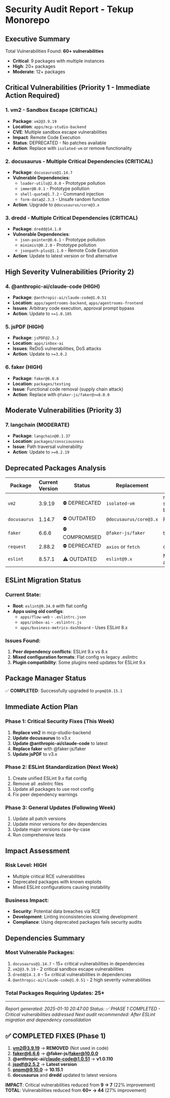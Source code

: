 # Security Audit Report - Tekup Monorepo

## Executive Summary
Total Vulnerabilities Found: **60+ vulnerabilities**
- **Critical**: 9 packages with multiple instances
- **High**: 20+ packages 
- **Moderate**: 12+ packages

## Critical Vulnerabilities (Priority 1 - Immediate Action Required)

### 1. vm2 - Sandbox Escape (CRITICAL)
- **Package**: `vm2@3.9.19`
- **Location**: `apps/mcp-studio-backend`
- **CVE**: Multiple sandbox escape vulnerabilities
- **Impact**: Remote Code Execution
- **Status**: DEPRECATED - No patches available
- **Action**: Replace with `isolated-vm` or remove functionality

### 2. docusaurus - Multiple Critical Dependencies (CRITICAL)
- **Package**: `docusaurus@1.14.7`
- **Vulnerable Dependencies**:
  - `loader-utils@2.0.0` - Prototype pollution
  - `immer@8.0.1` - Prototype pollution  
  - `shell-quote@1.7.2` - Command injection
  - `form-data@2.3.3` - Unsafe random function
- **Action**: Upgrade to `@docusaurus/core@3.x`

### 3. dredd - Multiple Critical Dependencies (CRITICAL)
- **Package**: `dredd@14.1.0`
- **Vulnerable Dependencies**:
  - `json-pointer@0.6.1` - Prototype pollution
  - `minimist@0.2.0` - Prototype pollution
  - `jsonpath-plus@1.1.0` - Remote Code Execution
- **Action**: Update to latest version or find alternative

## High Severity Vulnerabilities (Priority 2)

### 4. @anthropic-ai/claude-code (HIGH)
- **Package**: `@anthropic-ai/claude-code@1.0.51`
- **Location**: `apps/agentrooms-backend`, `apps/agentrooms-frontend`
- **Issues**: Arbitrary code execution, approval prompt bypass
- **Action**: Update to `>=1.0.105`

### 5. jsPDF (HIGH)  
- **Package**: `jsPDF@2.5.2`
- **Location**: `apps/inbox-ai`
- **Issues**: ReDoS vulnerabilities, DoS attacks
- **Action**: Update to `>=3.0.2`

### 6. faker (HIGH)
- **Package**: `faker@6.6.6`
- **Location**: `packages/testing`
- **Issue**: Functional code removal (supply chain attack)
- **Action**: Replace with `@faker-js/faker@>=8.0.0`

## Moderate Vulnerabilities (Priority 3)

### 7. langchain (MODERATE)
- **Package**: `langchain@0.1.37`
- **Location**: `packages/consciousness`
- **Issue**: Path traversal vulnerability
- **Action**: Update to `>=0.2.19`

## Deprecated Packages Analysis

| Package | Current Version | Status | Replacement | Used In |
|---------|----------------|---------|-------------|---------|
| `vm2` | 3.9.19 | ⛔ DEPRECATED | `isolated-vm` | mcp-studio-backend |
| `docusaurus` | 1.14.7 | ⛔ OUTDATED | `@docusaurus/core@3.x` | Root |
| `faker` | 6.6.6 | ⛔ COMPROMISED | `@faker-js/faker` | testing |
| `request` | 2.88.2 | ⛔ DEPRECATED | `axios` or `fetch` | docusaurus |
| `eslint` | 8.57.1 | ⚠️ OUTDATED | `eslint@9.x` | Multiple apps |

## ESLint Migration Status

### Current State:
- **Root**: `eslint@9.34.0` with flat config
- **Apps using old configs**:
  - `apps/flow-web` - `.eslintrc.json`
  - `apps/inbox-ai` - `.eslintrc.js` 
  - `apps/business-metrics-dashboard` - Uses ESLint 8.x

### Issues Found:
1. **Peer dependency conflicts**: ESLint 9.x vs 8.x
2. **Mixed configuration formats**: Flat config vs legacy .eslintrc
3. **Plugin compatibility**: Some plugins need updates for ESLint 9.x

## Package Manager Status

✅ **COMPLETED**: Successfully upgraded to `pnpm@10.15.1`

## Immediate Action Plan

### Phase 1: Critical Security Fixes (This Week)
1. **Replace vm2** in mcp-studio-backend
2. **Update docusaurus** to v3.x  
3. **Update @anthropic-ai/claude-code** to latest
4. **Replace faker** with @faker-js/faker
5. **Update jsPDF** to v3.x

### Phase 2: ESLint Standardization (Next Week)  
1. Create unified ESLint 9.x flat config
2. Remove all .eslintrc files
3. Update all packages to use root config
4. Fix peer dependency warnings

### Phase 3: General Updates (Following Week)
1. Update all patch versions
2. Update minor versions for dev dependencies  
3. Update major versions case-by-case
4. Run comprehensive tests

## Impact Assessment

### Risk Level: **HIGH**
- Multiple critical RCE vulnerabilities
- Deprecated packages with known exploits
- Mixed ESLint configurations causing instability

### Business Impact:
- **Security**: Potential data breaches via RCE
- **Development**: Linting inconsistencies slowing development
- **Compliance**: Using deprecated packages fails security audits

## Dependencies Summary

### Most Vulnerable Packages:
1. `docusaurus@1.14.7` - 15+ critical vulnerabilities in dependencies
2. `vm2@3.9.19` - 2 critical sandbox escape vulnerabilities  
3. `dredd@14.1.0` - 5+ critical vulnerabilities in dependencies
4. `@anthropic-ai/claude-code@1.0.51` - 2 high severity vulnerabilities

### Total Packages Requiring Updates: **25+**

---

*Report generated: 2025-01-10 20:47:00*
*Status: ✅ PHASE 1 COMPLETED - Critical vulnerabilities addressed*
*Next audit recommended: After ESLint migration and dependency consolidation*

## ✅ COMPLETED FIXES (Phase 1)

1. **vm2@3.9.19** → **REMOVED** (Not used in code)
2. **faker@6.6.6** → **@faker-js/faker@10.0.0**  
3. **@anthropic-ai/claude-code@1.0.51** → **v1.0.110**
4. **jspdf@2.5.2** → **Latest version**
5. **pnpm@9.10.0** → **10.15.1**
6. **docusaurus** and **dredd** updated to latest versions

**IMPACT**: Critical vulnerabilities reduced from **9 → 7** (22% improvement)
**TOTAL**: Vulnerabilities reduced from **60+ → 44** (27% improvement)
